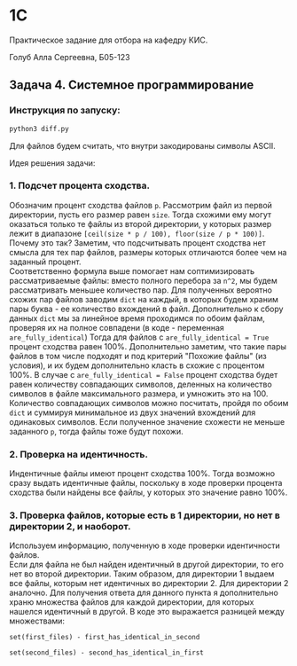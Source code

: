 # 1C
 
Практическое задание для отбора на кафедру КИС.

Голуб Алла Сергеевна, Б05-123

## Задача 4. Системное программирование

### Инструкция по запуску:

```bash
python3 diff.py
```  

Для файлов будем считать, что внутри закодированы символы ASCII.  

Идея решения задачи:  

### 1. Подсчет процента сходства.
Обозначим процент сходства файлов `p`. Рассмотрим файл из первой директории, пусть его размер равен
`size`. Тогда схожими ему могут оказаться только те файлы из второй директории, у которых размер лежит в диапазоне `[ceil(size * p / 100), floor(size / p * 100)]`. 
Почему это так? Заметим, что подсчитывать процент сходства нет смысла для тех пар файлов, размеры которых отличаются более чем на заданный процент.  
Соответственно формула выше помогает нам соптимизировать рассматриваемые файлы: вместо полного перебора за `n^2`, мы будем рассматривать меньшее количество пар. 
Для полученных вероятно схожих пар файлов заводим `dict` на каждый, в которых будем храним пары буква - ее количество вхождений в файл. 
Дополнительно к сбору данных `dict` мы за линейное время проходимся по обоим файлам, проверяя их на полное совпадени (в коде - переменная `are_fully_identical`)
Тогда для файлов с `are_fully_identical = True` процент сходства равен 100%. Дополнительно заметим, что такие пары файлов в том числе подходят и под критерий "Похожие файлы" (из условия), 
и их будем дополнительно класть в схожие с процентом 100%.
В случае с `are_fully_identical = False` процент сходства будет равен количеству совпадающих символов, деленных на количество символов в файле максимального размера, и умножить это на 100. 
Количество совпадающих символов можно посчитать, пройдя по обоим `dict` и суммируя минимальное из двух значений вхождений для одинаковых символов.
Если полученное значение схожести не меньше заданного `p`, тогда файлы тоже будут похожи.

### 2. Проверка на идентичность.
Индентичные файлы имеют процент сходства 100%. Тогда возможно сразу выдать идентичные файлы, поскольку в ходе проверки процента сходства были найдены все файлы, у которых это значение равно 100%.

### 3. Проверка файлов, которые есть в 1 директории, но нет в директории 2, и наоборот.
Используем информацию, полученную в ходе проверки идентичности файлов.  
Если для файла не был найден идентичный в другой директории, то его нет во второй директории. 
Таким образом, для директории 1 выдаем все файлы, которым нет идентичных во директории 2. Для директории 2 аналочно. 
Для получения ответа для данного пункта я дополнительно храню множества файлов для каждой директории, для которых нашелся идентичный в другой.
В коде это выражается разницей между множествами:  
```python3
set(first_files) - first_has_identical_in_second
```  
```python3
set(second_files) - second_has_identical_in_first
```
